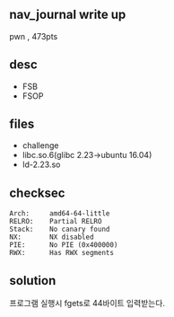 nav_journal write up
---------------
pwn , 473pts

desc 
---------------

- FSB
- FSOP


files 
---------------

- challenge 
- libc.so.6(glibc 2.23->ubuntu 16.04)
- ld-2.23.so

checksec 
---------------
    Arch:     amd64-64-little
    RELRO:    Partial RELRO
    Stack:    No canary found
    NX:       NX disabled
    PIE:      No PIE (0x400000)
    RWX:      Has RWX segments
solution 
---------------
프로그램 실행시 fgets로 44바이트 입력받는다. 








